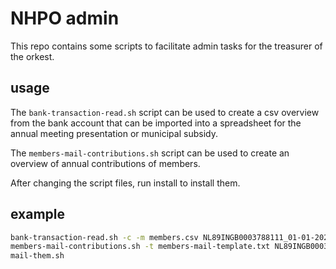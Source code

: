 # NHPO admin

This repo contains some scripts to facilitate admin tasks for the treasurer of
the orkest.

## usage

The `bank-transaction-read.sh` script can be used to
create a csv overview from the bank account that can
be imported into a spreadsheet for the annual meeting presentation or
municipal subsidy.

The `members-mail-contributions.sh` script can be used to
create an overview of annual contributions of members.

After changing the script files, run install to install them.

## example

```bash
bank-transaction-read.sh -c -m members.csv NL89INGB0003788111_01-01-2025_27-09-2025.csv
members-mail-contributions.sh -t members-mail-template.txt NL89INGB0003788111_01-01-2025_27-09-2025.csv-mail.csv
mail-them.sh
```
